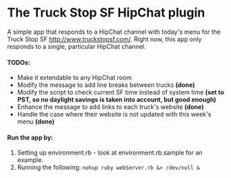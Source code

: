 # The Truck Stop SF HipChat plugin

A simple app that responds to a HipChat channel with today's menu for the Truck Stop SF http://www.truckstopsf.com/. Right now, this app only responds to a single, particular HipChat channel.

#### TODOs:
* Make it extendable to any HipChat room
* Modify the message to add line breaks between trucks **(done)**
* Modify the script to check current SF time instead of system time **(set to PST, so no daylight savings is taken into account, but good enough)**
* Enhance the message to add links to each truck's website **(done)**
* Handle the case where their website is not updated with this week's menu **(done)**

#### Run the app by:
1. Setting up environment.rb - look at environment.rb.sample for an example.
2. Running the following: ```nohup ruby webServer.rb &> /dev/null &```
